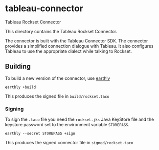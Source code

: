 # tableau-connector
Tableau Rockset Connector

This directory contains the Tableau Rockset Connector.

The connector is built with the Tableau Connector SDK. The connector provides a simplified connection dialogue with Tableau. It also configures Tableau to use the appropriate dialect while talking to Rockset.

## Building

To build a new version of the connector, use [earthly](https://earthly.dev)

```
earthly +build
```

This produces the signed file in `build/rockset.taco`

### Signing

To sign the `.taco` file you need the `rockset.jks` Java KeyStore file and the keystore password set to the environment variable `STOREPASS`.

```
earthly --secret STOREPASS +sign
```

This produces the signed connector file in `signed/rockset.taco`

